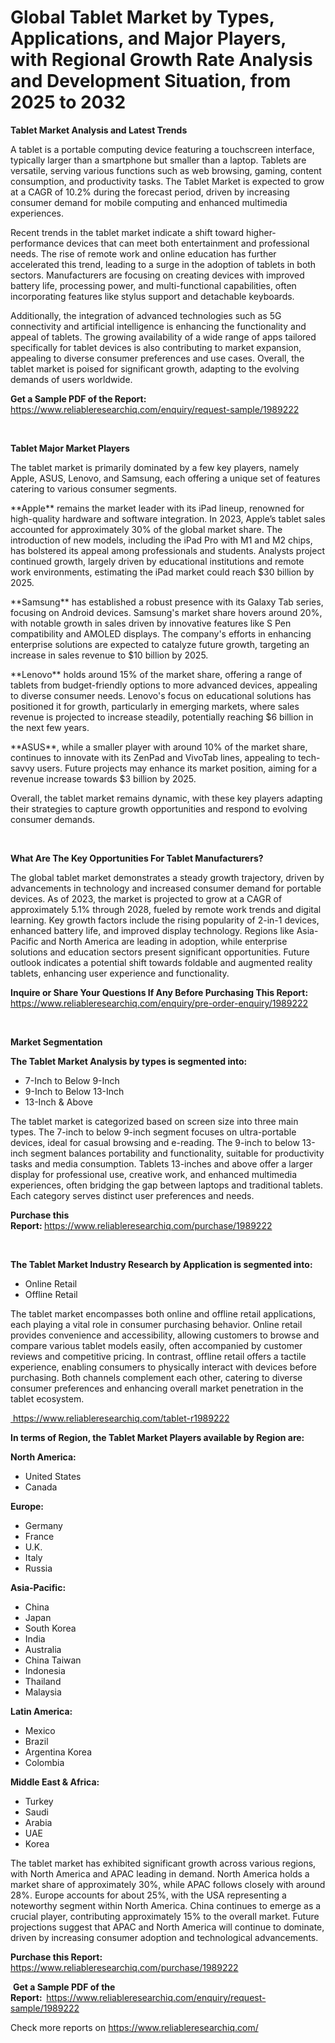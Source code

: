 <p><h1>Global Tablet Market by Types, Applications, and Major Players, with Regional Growth Rate Analysis and Development Situation, from 2025 to 2032</h1></p><p><strong>Tablet Market Analysis and Latest Trends</strong></p>
<p><p>A tablet is a portable computing device featuring a touchscreen interface, typically larger than a smartphone but smaller than a laptop. Tablets are versatile, serving various functions such as web browsing, gaming, content consumption, and productivity tasks. The Tablet Market is expected to grow at a CAGR of 10.2% during the forecast period, driven by increasing consumer demand for mobile computing and enhanced multimedia experiences.</p><p>Recent trends in the tablet market indicate a shift toward higher-performance devices that can meet both entertainment and professional needs. The rise of remote work and online education has further accelerated this trend, leading to a surge in the adoption of tablets in both sectors. Manufacturers are focusing on creating devices with improved battery life, processing power, and multi-functional capabilities, often incorporating features like stylus support and detachable keyboards.</p><p>Additionally, the integration of advanced technologies such as 5G connectivity and artificial intelligence is enhancing the functionality and appeal of tablets. The growing availability of a wide range of apps tailored specifically for tablet devices is also contributing to market expansion, appealing to diverse consumer preferences and use cases. Overall, the tablet market is poised for significant growth, adapting to the evolving demands of users worldwide.</p></p>
<p><strong>Get a Sample PDF of the Report:&nbsp;</strong> <a href="https://www.reliableresearchiq.com/enquiry/request-sample/1989222?utm_campaign=2886&utm_medium=2&utm_source=Github&utm_content=ia&utm_term=06042025&utm_id=tablet">https://www.reliableresearchiq.com/enquiry/request-sample/1989222</a></p>
<p>&nbsp;</p>
<p><strong>Tablet Major Market Players</strong></p>
<p><p>The tablet market is primarily dominated by a few key players, namely Apple, ASUS, Lenovo, and Samsung, each offering a unique set of features catering to various consumer segments.</p><p>**Apple** remains the market leader with its iPad lineup, renowned for high-quality hardware and software integration. In 2023, Apple’s tablet sales accounted for approximately 30% of the global market share. The introduction of new models, including the iPad Pro with M1 and M2 chips, has bolstered its appeal among professionals and students. Analysts project continued growth, largely driven by educational institutions and remote work environments, estimating the iPad market could reach $30 billion by 2025.</p><p>**Samsung** has established a robust presence with its Galaxy Tab series, focusing on Android devices. Samsung's market share hovers around 20%, with notable growth in sales driven by innovative features like S Pen compatibility and AMOLED displays. The company's efforts in enhancing enterprise solutions are expected to catalyze future growth, targeting an increase in sales revenue to $10 billion by 2025.</p><p>**Lenovo** holds around 15% of the market share, offering a range of tablets from budget-friendly options to more advanced devices, appealing to diverse consumer needs. Lenovo's focus on educational solutions has positioned it for growth, particularly in emerging markets, where sales revenue is projected to increase steadily, potentially reaching $6 billion in the next few years.</p><p>**ASUS**, while a smaller player with around 10% of the market share, continues to innovate with its ZenPad and VivoTab lines, appealing to tech-savvy users. Future projects may enhance its market position, aiming for a revenue increase towards $3 billion by 2025.</p><p>Overall, the tablet market remains dynamic, with these key players adapting their strategies to capture growth opportunities and respond to evolving consumer demands.</p></p>
<p>&nbsp;</p>
<p><strong>What Are The Key Opportunities For Tablet Manufacturers?</strong></p>
<p><p>The global tablet market demonstrates a steady growth trajectory, driven by advancements in technology and increased consumer demand for portable devices. As of 2023, the market is projected to grow at a CAGR of approximately 5.1% through 2028, fueled by remote work trends and digital learning. Key growth factors include the rising popularity of 2-in-1 devices, enhanced battery life, and improved display technology. Regions like Asia-Pacific and North America are leading in adoption, while enterprise solutions and education sectors present significant opportunities. Future outlook indicates a potential shift towards foldable and augmented reality tablets, enhancing user experience and functionality.</p></p>
<p><strong>Inquire or Share Your Questions If Any Before Purchasing This Report:</strong> <a href="https://www.reliableresearchiq.com/enquiry/pre-order-enquiry/1989222?utm_campaign=2886&utm_medium=2&utm_source=Github&utm_content=ia&utm_term=06042025&utm_id=tablet">https://www.reliableresearchiq.com/enquiry/pre-order-enquiry/1989222</a></p>
<p>&nbsp;</p>
<p><strong>Market Segmentation</strong></p>
<p><strong>The Tablet Market Analysis by types is segmented into:</strong></p>
<p><ul><li>7-Inch to Below 9-Inch</li><li>9-Inch to Below 13-Inch</li><li>13-Inch & Above</li></ul></p>
<p><p>The tablet market is categorized based on screen size into three main types. The 7-inch to below 9-inch segment focuses on ultra-portable devices, ideal for casual browsing and e-reading. The 9-inch to below 13-inch segment balances portability and functionality, suitable for productivity tasks and media consumption. Tablets 13-inches and above offer a larger display for professional use, creative work, and enhanced multimedia experiences, often bridging the gap between laptops and traditional tablets. Each category serves distinct user preferences and needs.</p></p>
<p><strong>Purchase this Report:&nbsp;</strong><a href="https://www.reliableresearchiq.com/purchase/1989222?utm_campaign=2886&utm_medium=2&utm_source=Github&utm_content=ia&utm_term=06042025&utm_id=tablet">https://www.reliableresearchiq.com/purchase/1989222</a></p>
<p>&nbsp;</p>
<p><strong>The Tablet Market Industry Research by Application is segmented into:</strong></p>
<p><ul><li>Online Retail</li><li>Offline Retail</li></ul></p>
<p><p>The tablet market encompasses both online and offline retail applications, each playing a vital role in consumer purchasing behavior. Online retail provides convenience and accessibility, allowing customers to browse and compare various tablet models easily, often accompanied by customer reviews and competitive pricing. In contrast, offline retail offers a tactile experience, enabling consumers to physically interact with devices before purchasing. Both channels complement each other, catering to diverse consumer preferences and enhancing overall market penetration in the tablet ecosystem.</p></p>
<p><a href="https://www.reliableresearchiq.com/tablet-r1989222?utm_campaign=2886&utm_medium=2&utm_source=Github&utm_content=ia&utm_term=06042025&utm_id=tablet">&nbsp;https://www.reliableresearchiq.com/tablet-r1989222</a></p>
<p><strong>In terms of Region, the Tablet Market Players available by Region are:</strong></p>
<p>
    <p> <strong> North America: </strong>
        <ul>
            <li>United States</li>
            <li>Canada</li>
        </ul>
        </p> 
    <p> <strong> Europe: </strong>
        <ul>
            <li>Germany</li>
            <li>France</li>
            <li>U.K.</li>
            <li>Italy</li>
            <li>Russia</li>
        </ul>
        </p> 
    <p> <strong> Asia-Pacific: </strong>
        <ul>
            <li>China</li>
            <li>Japan</li>
            <li>South Korea</li>
            <li>India</li>
            <li>Australia</li>
            <li>China Taiwan</li>
            <li>Indonesia</li>
            <li>Thailand</li>
            <li>Malaysia</li>
        </ul>
        </p> 
    <p> <strong> Latin America: </strong>
        <ul>
            <li>Mexico</li>
            <li>Brazil</li>
            <li>Argentina Korea</li>
            <li>Colombia</li>
        </ul>
        </p> 
    <p> <strong> Middle East & Africa: </strong>
        <ul>
            <li>Turkey</li>
            <li>Saudi</li>
            <li>Arabia</li>
            <li>UAE</li>
            <li>Korea</li>
        </ul>
    </p>
    </p>
<p><p>The tablet market has exhibited significant growth across various regions, with North America and APAC leading in demand. North America holds a market share of approximately 30%, while APAC follows closely with around 28%. Europe accounts for about 25%, with the USA representing a noteworthy segment within North America. China continues to emerge as a crucial player, contributing approximately 15% to the overall market. Future projections suggest that APAC and North America will continue to dominate, driven by increasing consumer adoption and technological advancements.</p></p>
<p><strong>Purchase this Report: </strong><a href="https://www.reliableresearchiq.com/purchase/1989222?utm_campaign=2886&utm_medium=2&utm_source=Github&utm_content=ia&utm_term=06042025&utm_id=tablet">https://www.reliableresearchiq.com/purchase/1989222</a></p>
<p>&nbsp;<strong>Get a Sample PDF of the Report:&nbsp;&nbsp;</strong><a href="https://www.reliableresearchiq.com/enquiry/request-sample/1989222?utm_campaign=2886&utm_medium=2&utm_source=Github&utm_content=ia&utm_term=06042025&utm_id=tablet">https://www.reliableresearchiq.com/enquiry/request-sample/1989222</a></p>
<p><strong></strong></p>
<p>Check more reports on <a href="https://www.reliableresearchiq.com/?utm_campaign=2886&utm_medium=2&utm_source=Github&utm_content=ia&utm_term=06042025&utm_id=tablet">https://www.reliableresearchiq.com/</a></p>